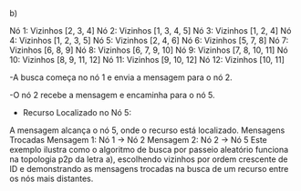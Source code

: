 b)

Nó 1: Vizinhos [2, 3, 4]
Nó 2: Vizinhos [1, 3, 4, 5]
Nó 3: Vizinhos [1, 2, 4]
Nó 4: Vizinhos [1, 2, 3, 5]
Nó 5: Vizinhos [2, 4, 6]
Nó 6: Vizinhos [5, 7, 8]
Nó 7: Vizinhos [6, 8, 9]
Nó 8: Vizinhos [6, 7, 9, 10]
Nó 9: Vizinhos [7, 8, 10, 11]
Nó 10: Vizinhos [8, 9, 11, 12]
Nó 11: Vizinhos [9, 10, 12]
Nó 12: Vizinhos [10, 11]

-A busca começa no nó 1 e envia a mensagem para o nó 2.

-O nó 2 recebe a mensagem e encaminha para o nó 5.

- Recurso Localizado no Nó 5:

A mensagem alcança o nó 5, onde o recurso está localizado.
Mensagens Trocadas
Mensagem 1: Nó 1 → Nó 2
Mensagem 2: Nó 2 → Nó 5
Este exemplo ilustra como o algoritmo de busca por passeio aleatório funciona na topologia p2p da letra a), escolhendo vizinhos por ordem crescente de ID e demonstrando as mensagens trocadas na busca de um recurso entre os nós mais distantes. ​
